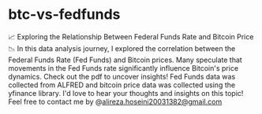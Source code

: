 # btc-vs-fedfunds
📈 Exploring the Relationship Between Federal Funds Rate and Bitcoin Price 📉
In this data analysis journey, I explored the correlation between the Federal Funds Rate (Fed Funds) and Bitcoin prices.
Many speculate that movements in the Fed Funds rate significantly influence Bitcoin's price dynamics. Check out the pdf  to uncover insights! 
Fed Funds data was collected from ALFRED and bitcoin price data was collected using the yfinance library.
I'd love to hear your thoughts and insights on this topic! Feel free to contact me by @alireza.hoseini20031382@gmail.com
